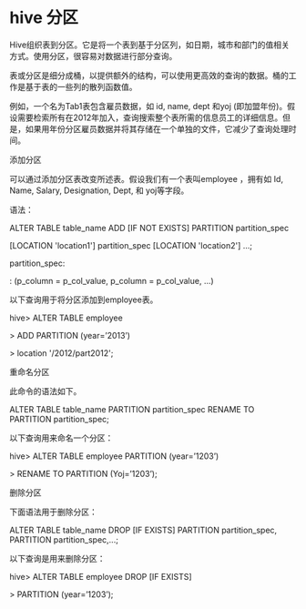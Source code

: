 # hive 分区

Hive组织表到分区。它是将一个表到基于分区列，如日期，城市和部门的值相关方式。使用分区，很容易对数据进行部分查询。

表或分区是细分成桶，以提供额外的结构，可以使用更高效的查询的数据。桶的工作是基于表的一些列的散列函数值。

例如，一个名为Tab1表包含雇员数据，如 id, name, dept 和yoj \(即加盟年份\)。假设需要检索所有在2012年加入，查询搜索整个表所需的信息员工的详细信息。但是，如果用年份分区雇员数据并将其存储在一个单独的文件，它减少了查询处理时间。

添加分区

可以通过添加分区表改变所述表。假设我们有一个表叫employee ，拥有如 Id, Name, Salary, Designation, Dept, 和 yoj等字段。

语法：

ALTER TABLE table\_name ADD \[IF NOT EXISTS\] PARTITION partition\_spec

\[LOCATION 'location1'\] partition\_spec \[LOCATION 'location2'\] ...;

partition\_spec:

: \(p\_column = p\_col\_value, p\_column = p\_col\_value, ...\)

以下查询用于将分区添加到employee表。

hive&gt; ALTER TABLE employee

&gt; ADD PARTITION \(year=’2013’\)

&gt; location '/2012/part2012';

重命名分区

此命令的语法如下。

ALTER TABLE table\_name PARTITION partition\_spec RENAME TO PARTITION partition\_spec;

以下查询用来命名一个分区：

hive&gt; ALTER TABLE employee PARTITION \(year=’1203’\)

   &gt; RENAME TO PARTITION \(Yoj=’1203’\);

删除分区



下面语法用于删除分区：



ALTER TABLE table\_name DROP \[IF EXISTS\] PARTITION partition\_spec, PARTITION partition\_spec,...;

以下查询是用来删除分区：



hive&gt; ALTER TABLE employee DROP \[IF EXISTS\]

   &gt; PARTITION \(year=’1203’\);

